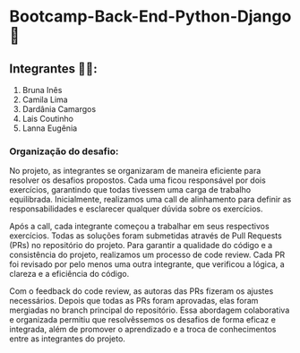 # Bootcamp-Back-End-Python-Django 🐍

## Integrantes 👩‍💻:

1. Bruna Inês
2. Camila Lima
3. Dardânia Camargos
4. Lais Coutinho
5. Lanna Eugênia

### Organização do desafio: 

No projeto, as integrantes se organizaram de maneira eficiente para resolver os desafios propostos. Cada uma ficou responsável por dois exercícios, garantindo que todas tivessem uma carga de trabalho equilibrada. Inicialmente, realizamos uma call de alinhamento para definir as responsabilidades e esclarecer qualquer dúvida sobre os exercícios.

Após a call, cada integrante começou a trabalhar em seus respectivos exercícios. Todas as soluções foram submetidas através de Pull Requests (PRs) no repositório do projeto. Para garantir a qualidade do código e a consistência do projeto, realizamos um processo de code review. Cada PR foi revisado por pelo menos uma outra integrante, que verificou a lógica, a clareza e a eficiência do código.

Com o feedback do code review, as autoras das PRs fizeram os ajustes necessários. Depois que todas as PRs foram aprovadas, elas foram mergiadas no branch principal do repositório. Essa abordagem colaborativa e organizada permitiu que resolvêssemos os desafios de forma eficaz e integrada, além de promover o aprendizado e a troca de conhecimentos entre as integrantes do projeto.

